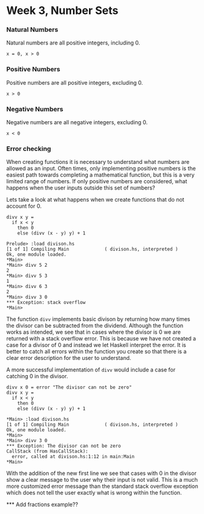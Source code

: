 # Week 3, Number Sets

### Natural Numbers
Natural numbers are all positive integers, including 0.

    x = 0, x > 0

### Positive Numbers
Positive numbers are all positive integers, excluding 0.

    x > 0
    
### Negative Numbers
Negative numbers are all negative integers, excluding 0.

    x < 0

### Error checking
When creating functions it is necessary to understand what numbers are allowed as an input. Often times, only implementing positive numbers is the easiest path towards completing a mathematical function, but this is a very limited range of numbers. If only positive numbers are considered, what happens when the user inputs outside this set of numbers?

Lets take a look at what happens when we create functions that do not account for 0.

    divv x y =
      if x < y
        then 0
        else (divv (x - y) y) + 1
    
    Prelude> :load divison.hs 
    [1 of 1] Compiling Main             ( divison.hs, interpreted )
    Ok, one module loaded.
    *Main> 
    *Main> divv 5 2
    2
    *Main> divv 5 3
    1
    *Main> divv 6 3
    2
    *Main> divv 3 0
    *** Exception: stack overflow
    *Main> 

The function `divv` implements basic divison by returning how many times the divisor can be subtracted from the dividend. Although the function works as intended, we see that in cases where the divisor is 0 we are returned with a stack overflow error. This is because we have not created a case for a divisor of 0 and instead we let Haskell interpret the error. It is better to catch all errors within the function you create so that there is a clear error description for the user to understand.

A more successful implementation of `divv` would include a case for catching 0 in the divisor.

    divv x 0 = error "The divisor can not be zero"
    divv x y =
      if x < y
        then 0
        else (divv (x - y) y) + 1
        
    *Main> :load divison.hs 
    [1 of 1] Compiling Main             ( divison.hs, interpreted )
    Ok, one module loaded.
    *Main> 
    *Main> divv 3 0
    *** Exception: The divisor can not be zero
    CallStack (from HasCallStack):
      error, called at divison.hs:1:12 in main:Main
    *Main> 

With the addition of the new first line we see that cases with 0 in the divisor show a clear message to the user why their input is not valid. This is a much more customized error message than the standard stack overflow exception which does not tell the user exactly what is wrong within the function.

*** Add fractions example??
